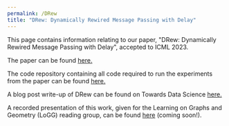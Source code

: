 ```yaml
---
permalink: /DRew
title: "DRew: Dynamically Rewired Message Passing with Delay"
---
```


This page contains information relating to our paper, "DRew: Dynamically Rewired Message Passing with Delay", accepted to ICML 2023.

The paper can be found [here.](https://arxiv.org/abs/2305.08018)

The code repository containing all code required to run the experiments from the paper can be found [here.](https://github.com/BenGutteridge/DRew)

A blog post write-up of DRew can be found on Towards Data Science [here.](https://towardsdatascience.com/dynamically-rewired-delayed-message-passing-gnns-2d5ff18687c2)

A recorded presentation of this work, given for the Learning on Graphs and Geometry (LoGG) reading group, can be found [here](https://m2d2.io/talks/logg) (coming soon!).